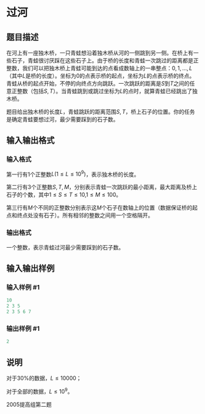 # 过河

## 题目描述

在河上有一座独木桥，一只青蛙想沿着独木桥从河的一侧跳到另一侧。在桥上有一些石子，青蛙很讨厌踩在这些石子上。由于桥的长度和青蛙一次跳过的距离都是正整数，我们可以把独木桥上青蛙可能到达的点看成数轴上的一串整点：$0,1,…,L$（其中$L$是桥的长度）。坐标为$0$的点表示桥的起点，坐标为$L$的点表示桥的终点。青蛙从桥的起点开始，不停的向终点方向跳跃。一次跳跃的距离是$S$到$T$之间的任意正整数（包括$S,T$）。当青蛙跳到或跳过坐标为$L$的点时，就算青蛙已经跳出了独木桥。

题目给出独木桥的长度$L$，青蛙跳跃的距离范围$S,T$，桥上石子的位置。你的任务是确定青蛙要想过河，最少需要踩到的石子数。

## 输入输出格式

### 输入格式

第一行有$1$个正整数$L(1 \le L \le 10^9)$，表示独木桥的长度。

第二行有$3$个正整数$S,T,M$，分别表示青蛙一次跳跃的最小距离，最大距离及桥上石子的个数，其中$1 \le S \le T \le 10$,$1 \le M \le 100$。

第三行有$M$个不同的正整数分别表示这$M$个石子在数轴上的位置（数据保证桥的起点和终点处没有石子）。所有相邻的整数之间用一个空格隔开。

### 输出格式

一个整数，表示青蛙过河最少需要踩到的石子数。

## 输入输出样例

### 输入样例 #1

```cpp
10
2 3 5
2 3 5 6 7

```
### 输出样例 #1

```cpp
2
```


## 说明

对于30%的数据，$L \le 10000$；

对于全部的数据，$L \le 10^9$。

2005提高组第二题

